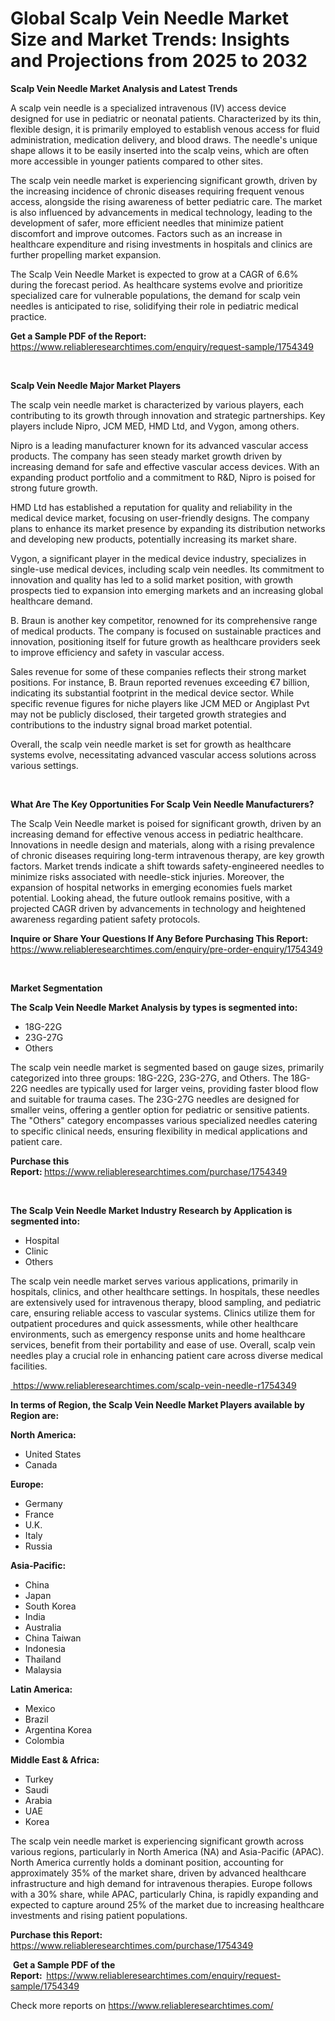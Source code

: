 <p><h1>Global Scalp Vein Needle Market Size and Market Trends: Insights and Projections from 2025 to 2032</h1></p><p><strong>Scalp Vein Needle Market Analysis and Latest Trends</strong></p>
<p><p>A scalp vein needle is a specialized intravenous (IV) access device designed for use in pediatric or neonatal patients. Characterized by its thin, flexible design, it is primarily employed to establish venous access for fluid administration, medication delivery, and blood draws. The needle's unique shape allows it to be easily inserted into the scalp veins, which are often more accessible in younger patients compared to other sites.</p><p>The scalp vein needle market is experiencing significant growth, driven by the increasing incidence of chronic diseases requiring frequent venous access, alongside the rising awareness of better pediatric care. The market is also influenced by advancements in medical technology, leading to the development of safer, more efficient needles that minimize patient discomfort and improve outcomes. Factors such as an increase in healthcare expenditure and rising investments in hospitals and clinics are further propelling market expansion. </p><p>The Scalp Vein Needle Market is expected to grow at a CAGR of 6.6% during the forecast period. As healthcare systems evolve and prioritize specialized care for vulnerable populations, the demand for scalp vein needles is anticipated to rise, solidifying their role in pediatric medical practice.</p></p>
<p><strong>Get a Sample PDF of the Report:&nbsp;</strong> <a href="https://www.reliableresearchtimes.com/enquiry/request-sample/1754349?utm_campaign=1420&utm_medium=2&utm_source=Github&utm_content=ia&utm_term=03032025&utm_id=scalp-vein-needle">https://www.reliableresearchtimes.com/enquiry/request-sample/1754349</a></p>
<p>&nbsp;</p>
<p><strong>Scalp Vein Needle Major Market Players</strong></p>
<p><p>The scalp vein needle market is characterized by various players, each contributing to its growth through innovation and strategic partnerships. Key players include Nipro, JCM MED, HMD Ltd, and Vygon, among others.</p><p>Nipro is a leading manufacturer known for its advanced vascular access products. The company has seen steady market growth driven by increasing demand for safe and effective vascular access devices. With an expanding product portfolio and a commitment to R&D, Nipro is poised for strong future growth.</p><p>HMD Ltd has established a reputation for quality and reliability in the medical device market, focusing on user-friendly designs. The company plans to enhance its market presence by expanding its distribution networks and developing new products, potentially increasing its market share.</p><p>Vygon, a significant player in the medical device industry, specializes in single-use medical devices, including scalp vein needles. Its commitment to innovation and quality has led to a solid market position, with growth prospects tied to expansion into emerging markets and an increasing global healthcare demand.</p><p>B. Braun is another key competitor, renowned for its comprehensive range of medical products. The company is focused on sustainable practices and innovation, positioning itself for future growth as healthcare providers seek to improve efficiency and safety in vascular access.</p><p>Sales revenue for some of these companies reflects their strong market positions. For instance, B. Braun reported revenues exceeding €7 billion, indicating its substantial footprint in the medical device sector. While specific revenue figures for niche players like JCM MED or Angiplast Pvt may not be publicly disclosed, their targeted growth strategies and contributions to the industry signal broad market potential.</p><p>Overall, the scalp vein needle market is set for growth as healthcare systems evolve, necessitating advanced vascular access solutions across various settings.</p></p>
<p>&nbsp;</p>
<p><strong>What Are The Key Opportunities For Scalp Vein Needle Manufacturers?</strong></p>
<p><p>The Scalp Vein Needle market is poised for significant growth, driven by an increasing demand for effective venous access in pediatric healthcare. Innovations in needle design and materials, along with a rising prevalence of chronic diseases requiring long-term intravenous therapy, are key growth factors. Market trends indicate a shift towards safety-engineered needles to minimize risks associated with needle-stick injuries. Moreover, the expansion of hospital networks in emerging economies fuels market potential. Looking ahead, the future outlook remains positive, with a projected CAGR driven by advancements in technology and heightened awareness regarding patient safety protocols.</p></p>
<p><strong>Inquire or Share Your Questions If Any Before Purchasing This Report:</strong> <a href="https://www.reliableresearchtimes.com/enquiry/pre-order-enquiry/1754349?utm_campaign=1420&utm_medium=2&utm_source=Github&utm_content=ia&utm_term=03032025&utm_id=scalp-vein-needle">https://www.reliableresearchtimes.com/enquiry/pre-order-enquiry/1754349</a></p>
<p>&nbsp;</p>
<p><strong>Market Segmentation</strong></p>
<p><strong>The Scalp Vein Needle Market Analysis by types is segmented into:</strong></p>
<p><ul><li>18G-22G</li><li>23G-27G</li><li>Others</li></ul></p>
<p><p>The scalp vein needle market is segmented based on gauge sizes, primarily categorized into three groups: 18G-22G, 23G-27G, and Others. The 18G-22G needles are typically used for larger veins, providing faster blood flow and suitable for trauma cases. The 23G-27G needles are designed for smaller veins, offering a gentler option for pediatric or sensitive patients. The "Others" category encompasses various specialized needles catering to specific clinical needs, ensuring flexibility in medical applications and patient care.</p></p>
<p><strong>Purchase this Report:&nbsp;</strong><a href="https://www.reliableresearchtimes.com/purchase/1754349?utm_campaign=1420&utm_medium=2&utm_source=Github&utm_content=ia&utm_term=03032025&utm_id=scalp-vein-needle">https://www.reliableresearchtimes.com/purchase/1754349</a></p>
<p>&nbsp;</p>
<p><strong>The Scalp Vein Needle Market Industry Research by Application is segmented into:</strong></p>
<p><ul><li>Hospital</li><li>Clinic</li><li>Others</li></ul></p>
<p><p>The scalp vein needle market serves various applications, primarily in hospitals, clinics, and other healthcare settings. In hospitals, these needles are extensively used for intravenous therapy, blood sampling, and pediatric care, ensuring reliable access to vascular systems. Clinics utilize them for outpatient procedures and quick assessments, while other healthcare environments, such as emergency response units and home healthcare services, benefit from their portability and ease of use. Overall, scalp vein needles play a crucial role in enhancing patient care across diverse medical facilities.</p></p>
<p><a href="https://www.reliableresearchtimes.com/scalp-vein-needle-r1754349?utm_campaign=1420&utm_medium=2&utm_source=Github&utm_content=ia&utm_term=03032025&utm_id=scalp-vein-needle">&nbsp;https://www.reliableresearchtimes.com/scalp-vein-needle-r1754349</a></p>
<p><strong>In terms of Region, the Scalp Vein Needle Market Players available by Region are:</strong></p>
<p>
    <p> <strong> North America: </strong>
        <ul>
            <li>United States</li>
            <li>Canada</li>
        </ul>
        </p> 
    <p> <strong> Europe: </strong>
        <ul>
            <li>Germany</li>
            <li>France</li>
            <li>U.K.</li>
            <li>Italy</li>
            <li>Russia</li>
        </ul>
        </p> 
    <p> <strong> Asia-Pacific: </strong>
        <ul>
            <li>China</li>
            <li>Japan</li>
            <li>South Korea</li>
            <li>India</li>
            <li>Australia</li>
            <li>China Taiwan</li>
            <li>Indonesia</li>
            <li>Thailand</li>
            <li>Malaysia</li>
        </ul>
        </p> 
    <p> <strong> Latin America: </strong>
        <ul>
            <li>Mexico</li>
            <li>Brazil</li>
            <li>Argentina Korea</li>
            <li>Colombia</li>
        </ul>
        </p> 
    <p> <strong> Middle East & Africa: </strong>
        <ul>
            <li>Turkey</li>
            <li>Saudi</li>
            <li>Arabia</li>
            <li>UAE</li>
            <li>Korea</li>
        </ul>
    </p>
    </p>
<p><p>The scalp vein needle market is experiencing significant growth across various regions, particularly in North America (NA) and Asia-Pacific (APAC). North America currently holds a dominant position, accounting for approximately 35% of the market share, driven by advanced healthcare infrastructure and high demand for intravenous therapies. Europe follows with a 30% share, while APAC, particularly China, is rapidly expanding and expected to capture around 25% of the market due to increasing healthcare investments and rising patient populations.</p></p>
<p><strong>Purchase this Report: </strong><a href="https://www.reliableresearchtimes.com/purchase/1754349?utm_campaign=1420&utm_medium=2&utm_source=Github&utm_content=ia&utm_term=03032025&utm_id=scalp-vein-needle">https://www.reliableresearchtimes.com/purchase/1754349</a></p>
<p>&nbsp;<strong>Get a Sample PDF of the Report:&nbsp;&nbsp;</strong><a href="https://www.reliableresearchtimes.com/enquiry/request-sample/1754349?utm_campaign=1420&utm_medium=2&utm_source=Github&utm_content=ia&utm_term=03032025&utm_id=scalp-vein-needle">https://www.reliableresearchtimes.com/enquiry/request-sample/1754349</a></p>
<p><strong></strong></p>
<p>Check more reports on <a href="https://www.reliableresearchtimes.com/?utm_campaign=1420&utm_medium=2&utm_source=Github&utm_content=ia&utm_term=03032025&utm_id=scalp-vein-needle">https://www.reliableresearchtimes.com/</a></p>